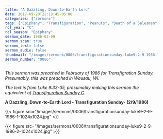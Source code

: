 ```yaml
---
title: "A Dazzling, Down-to-Earth Lord"
date: 2017-09-20T22:18:45-05:00
categories: ["sermons"]
tags: ["Epiphany", "Transfiguration", "Peanuts", "Death of a Salesman", "1986"]
rcl_year: "C"
rcl_season: "Epiphany"
sermon_date: 1986-02-09
sermon_scan: true
sermon_text: false
sermon_audio: false
thumbnail: "/images/sermons/0006/transfigurationsunday-luke9-2-9-1986-1-1024x1024.jpg"
sermon_number: "0006"
---
```

_This sermon was preached in February of 1986 for Transfigration Sunday.  Presumably, this was preached in Wausau, WI._

<!--more-->

_The text is from Luke 9:33-35, presumably making this sermon the equivalent of [Transfiguration Sunday C](https://lectionary.library.vanderbilt.edu/texts/?y=384&z=e&d=23)._

**A Dazzling, Down-to-Earth Lord - Transfiguration Sunday- (2/9/1986)**

{{< figure src="/images/sermons/0006/transfigurationsunday-luke9-2-9-1986-1-1024x1024.jpg" >}}

{{< figure src="/images/sermons/0006/transfigurationsunday-luke9-2-9-1986-2-1024x1024.jpg" >}}
